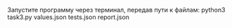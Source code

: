 Запустите программу через терминал, передав пути к файлам:
python3 task3.py values.json tests.json report.json
